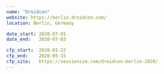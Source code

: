 ```yaml
---
name: "Droidcon"
website: https://berlin.droidcon.com/
location: Berlin, Germany

date_start: 2020-07-01
date_end:   2020-07-03

cfp_start:  2020-01-22
cfp_end:    2020-05-15
cfp_site:   https://sessionize.com/droidcon-berlin-2020/
---
```

